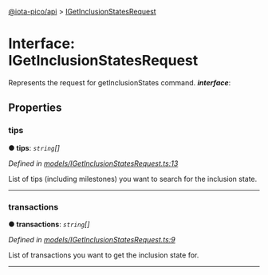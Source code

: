 [@iota-pico/api](../README.md) > [IGetInclusionStatesRequest](../interfaces/igetinclusionstatesrequest.md)



# Interface: IGetInclusionStatesRequest


Represents the request for getInclusionStates command.
*__interface__*: 



## Properties
<a id="tips"></a>

###  tips

**●  tips**:  *`string`[]* 

*Defined in [models/IGetInclusionStatesRequest.ts:13](https://github.com/iotaeco/iota-pico-api/blob/bd84cdd/src/models/IGetInclusionStatesRequest.ts#L13)*



List of tips (including milestones) you want to search for the inclusion state.




___

<a id="transactions"></a>

###  transactions

**●  transactions**:  *`string`[]* 

*Defined in [models/IGetInclusionStatesRequest.ts:9](https://github.com/iotaeco/iota-pico-api/blob/bd84cdd/src/models/IGetInclusionStatesRequest.ts#L9)*



List of transactions you want to get the inclusion state for.




___


